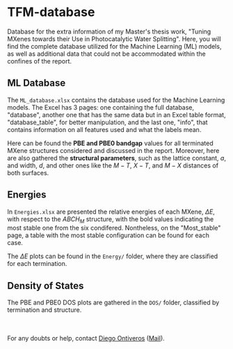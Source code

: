 # TFM-database

Database for the extra information of my Master's thesis work, "Tuning MXenes towards their Use in Photocatalytic Water Splitting". Here, you will find the complete database utilized for the Machine Learning (ML) models, as well as additional data that could not be accommodated within the confines of the report.

## ML Database

The `ML_database.xlsx` contains the database used for the Machine Learning models. The Excel has 3 pages: one containing the full database, "database", another one that has the same data but in an Excel table format, "database_table", for better manipulation, and the last one, "info", that contains information on all features used and what the labels mean.

Here can be found the **PBE and PBE0 bandgap** values for all terminated MXene structures considered and discussed in the report. Moreover, here are also gathered the **structural parameters**, such as the lattice constant, $a$, and width, $d$, and other ones like the $M-T$, $X-T$, and $M-X$ distances of both surfaces.

## Energies

In `Energies.xlsx` are presented the relative energies of each MXene, $\Delta E$, with respect to the $ABC H_M$ structure, with the bold values indicating the most stable one from the six condifered. Nontheless, on the "Most_stable" page, a table with the most stable configuration can be found for each case.

The $\Delta E$ plots can be found in the `Energy/` folder, where they are classified for each termination.

## Density of States

The PBE and PBE0 DOS plots are gathered in the `DOS/` folder, classified by termination and structure.

<br><br>
For any doubts or help, contact [Diego Ontiveros](https://github.com/diegonti) ([Mail](mailto:diegonti.doc@gmail.com)).
